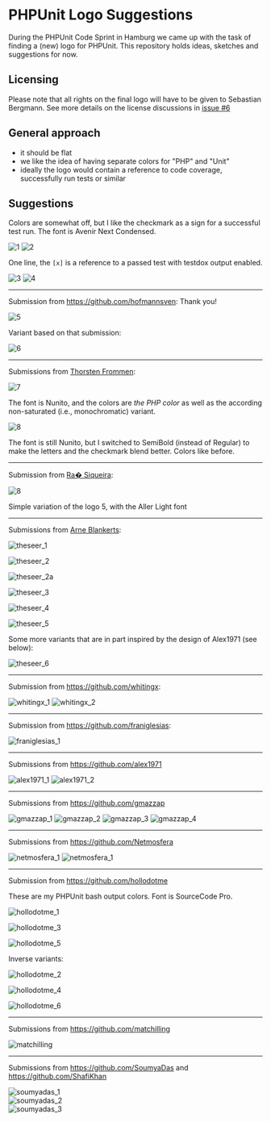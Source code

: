 # PHPUnit Logo Suggestions

During the PHPUnit Code Sprint in Hamburg we came up with the task of finding a (new) logo for PHPUnit. This repository holds ideas, sketches and suggestions for now.

## Licensing

Please note that all rights on the final logo will have to be given to Sebastian Bergmann. See more details on the license discussions in [issue #6](../../issues/6)

## General approach

- it should be flat
- we like the idea of having separate colors for "PHP" and "Unit"
- ideally the logo would contain a reference to code coverage, successfully run tests or similar

## Suggestions

Colors are somewhat off, but I like the checkmark as a sign for a successful test run. The font is Avenir Next Condensed.

![1](suggestions/belanur/logo_1.png)
![2](suggestions/belanur/logo_2.png)

One line, the `[x]` is a reference to a passed test with testdox output enabled.

![3](suggestions/belanur/logo_3.png)
![4](suggestions/belanur/logo_4.png)

----

Submission from https://github.com/hofmannsven: Thank you!

![5](suggestions/hofmannsven/logo_5.png)

Variant based on that submission:

![6](suggestions/belanur/logo_6.png)

----

Submissions from [Thorsten Frommen](https://github.com/tfrommen):

![7](suggestions/tfrommen/logo_7.png)

The font is Nunito, and the colors are _the PHP color_ as well as the according non-saturated (i.e., monochromatic) variant.

![8](suggestions/tfrommen/logo_8.png)

The font is still Nunito, but I switched to SemiBold (instead of Regular) to make the letters and the checkmark blend better. Colors like before.

----



Submission from [Ra� Siqueira](https://github.com/raisiqueira):



![8](suggestions/raisiqueira/logo_8.png)



Simple variation of the logo 5, with the Aller Light font



----

Submissions from [Arne Blankerts](https://github.com/theseer):


![theseer_1](suggestions/theseer/theseer_logo_1.png)

![theseer_2](suggestions/theseer/theseer_logo_2.png)


![theseer_2a](suggestions/theseer/theseer_logo_2a.png)

![theseer_3](suggestions/theseer/theseer_logo_3.png)

![theseer_4](suggestions/theseer/theseer_logo_4.png)

![theseer_5](suggestions/theseer/theseer_logo_5.png)



Some more variants that are in part inspired by the design of Alex1971 (see below): 


![theseer_6](suggestions/theseer/theseer_logo_6.png)

----

Submission from https://github.com/whitingx:

![whitingx_1](suggestions/whitingx/phpunit-logo-idea.png)
![whitingx_2](suggestions/whitingx/phpunit-logo-tagline-idea.png)

----

Submission from https://github.com/franiglesias:

![franiglesias_1](suggestions/franiglesias/phpunit-logo-franiglesias.png)

----

Submissions from https://github.com/alex1971

![alex1971_1](suggestions/alex1971/alex1971_1.png)
![alex1971_2](suggestions/alex1971/alex1971_2.png)

----

Submissions from https://github.com/gmazzap

![gmazzap_1](suggestions/gmazzap/gmazzap.png)
![gmazzap_2](suggestions/gmazzap/gmazzap_inverse.png)
![gmazzap_3](suggestions/gmazzap/gmazzap_2.png)
![gmazzap_4](suggestions/gmazzap/gmazzap_2_inverse.png)

---- 

Submissions from https://github.com/Netmosfera

![netmosfera_1](suggestions/netmosfera/v1.png)
![netmosfera_1](suggestions/netmosfera/v1b.png)

----

Submission from https://github.com/hollodotme

These are my PHPUnit bash output colors. Font is SourceCode Pro.

![hollodotme_1](suggestions/hollodotme/PHPUnitLogo-01.png)

![hollodotme_3](suggestions/hollodotme/PHPUnitLogo-03.png)

![hollodotme_5](suggestions/hollodotme/PHPUnitLogo-05.png)

Inverse variants:

![hollodotme_2](suggestions/hollodotme/PHPUnitLogo-02.png)

![hollodotme_4](suggestions/hollodotme/PHPUnitLogo-04.png)

![hollodotme_6](suggestions/hollodotme/PHPUnitLogo-06.png)

----

Submissions from https://github.com/matchilling

![matchilling](suggestions/matchilling/phpunit_logo.png)

----

Submissions from https://github.com/SoumyaDas and https://github.com/ShafiKhan

![soumyadas_1](suggestions/SoumyaDas/php_unit---3--.png)  
![soumyadas_2](suggestions/SoumyaDas/php_unit---4-----Copy.png)  
![soumyadas_3](suggestions/SoumyaDas/php_unit---4--.png)  

